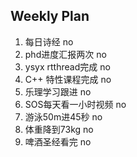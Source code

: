 ## Weekly Plan
1. 每日诗经 no
2. phd进度汇报两次 no
3. ysyx rtthread完成 no
4. C++ 特性课程完成 no
5. 乐理学习跟进 no
6. SOS每天看一小时视频 no
7. 游泳50m进45秒 no
8. 体重降到73kg no
9. 啤酒圣经看完 no

